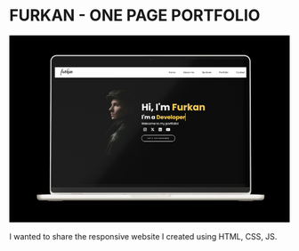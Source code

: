 <h1>FURKAN - ONE PAGE PORTFOLIO</h1>

![Proje Ekran Görüntüsü](images/Macbook-Mockup-Front-View-UV.png)

I wanted to share the responsive website I created using HTML, CSS, JS.

